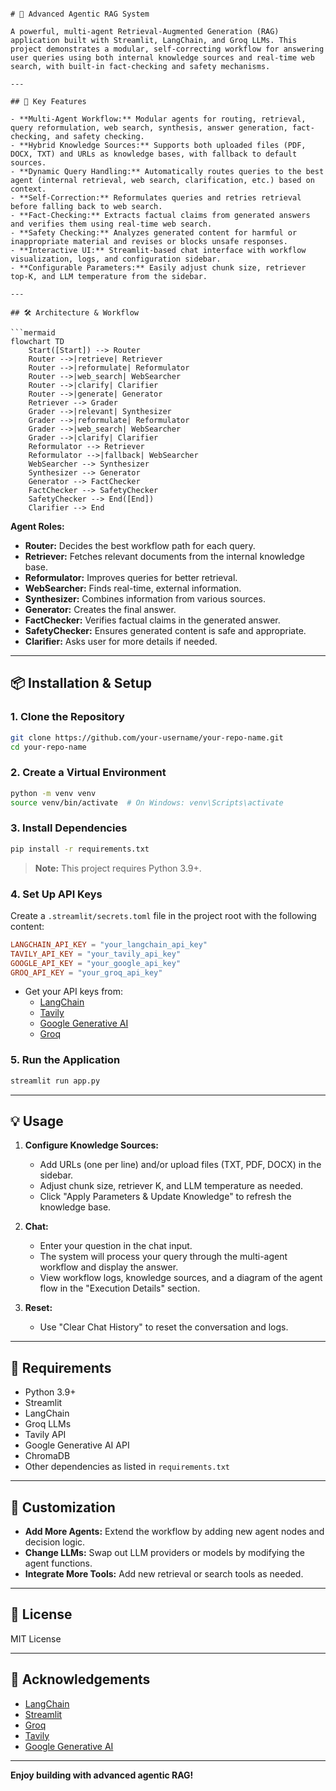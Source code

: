 ```

# 🤖 Advanced Agentic RAG System

A powerful, multi-agent Retrieval-Augmented Generation (RAG) application built with Streamlit, LangChain, and Groq LLMs. This project demonstrates a modular, self-correcting workflow for answering user queries using both internal knowledge sources and real-time web search, with built-in fact-checking and safety mechanisms.

---

## 🚀 Key Features

- **Multi-Agent Workflow:** Modular agents for routing, retrieval, query reformulation, web search, synthesis, answer generation, fact-checking, and safety checking.
- **Hybrid Knowledge Sources:** Supports both uploaded files (PDF, DOCX, TXT) and URLs as knowledge bases, with fallback to default sources.
- **Dynamic Query Handling:** Automatically routes queries to the best agent (internal retrieval, web search, clarification, etc.) based on context.
- **Self-Correction:** Reformulates queries and retries retrieval before falling back to web search.
- **Fact-Checking:** Extracts factual claims from generated answers and verifies them using real-time web search.
- **Safety Checking:** Analyzes generated content for harmful or inappropriate material and revises or blocks unsafe responses.
- **Interactive UI:** Streamlit-based chat interface with workflow visualization, logs, and configuration sidebar.
- **Configurable Parameters:** Easily adjust chunk size, retriever top-K, and LLM temperature from the sidebar.

---

## 🛠️ Architecture & Workflow

```mermaid
flowchart TD
    Start([Start]) --> Router
    Router -->|retrieve| Retriever
    Router -->|reformulate| Reformulator
    Router -->|web_search| WebSearcher
    Router -->|clarify| Clarifier
    Router -->|generate| Generator
    Retriever --> Grader
    Grader -->|relevant| Synthesizer
    Grader -->|reformulate| Reformulator
    Grader -->|web_search| WebSearcher
    Grader -->|clarify| Clarifier
    Reformulator --> Retriever
    Reformulator -->|fallback| WebSearcher
    WebSearcher --> Synthesizer
    Synthesizer --> Generator
    Generator --> FactChecker
    FactChecker --> SafetyChecker
    SafetyChecker --> End([End])
    Clarifier --> End
```

**Agent Roles:**
- **Router:** Decides the best workflow path for each query.
- **Retriever:** Fetches relevant documents from the internal knowledge base.
- **Reformulator:** Improves queries for better retrieval.
- **WebSearcher:** Finds real-time, external information.
- **Synthesizer:** Combines information from various sources.
- **Generator:** Creates the final answer.
- **FactChecker:** Verifies factual claims in the generated answer.
- **SafetyChecker:** Ensures generated content is safe and appropriate.
- **Clarifier:** Asks user for more details if needed.

---

## 📦 Installation & Setup

### 1. **Clone the Repository**

```bash
git clone https://github.com/your-username/your-repo-name.git
cd your-repo-name
```

### 2. **Create a Virtual Environment**

```bash
python -m venv venv
source venv/bin/activate  # On Windows: venv\Scripts\activate
```

### 3. **Install Dependencies**

```bash
pip install -r requirements.txt
```

> **Note:** This project requires Python 3.9+.

### 4. **Set Up API Keys**

Create a `.streamlit/secrets.toml` file in the project root with the following content:

```toml
LANGCHAIN_API_KEY = "your_langchain_api_key"
TAVILY_API_KEY = "your_tavily_api_key"
GOOGLE_API_KEY = "your_google_api_key"
GROQ_API_KEY = "your_groq_api_key"
```

- Get your API keys from:
  - [LangChain](https://smith.langchain.com/)
  - [Tavily](https://app.tavily.com/)
  - [Google Generative AI](https://ai.google.dev/)
  - [Groq](https://console.groq.com/)

### 5. **Run the Application**

```bash
streamlit run app.py
```

---

## 💡 Usage

1. **Configure Knowledge Sources:**  
   - Add URLs (one per line) and/or upload files (TXT, PDF, DOCX) in the sidebar.
   - Adjust chunk size, retriever K, and LLM temperature as needed.
   - Click "Apply Parameters & Update Knowledge" to refresh the knowledge base.

2. **Chat:**  
   - Enter your question in the chat input.
   - The system will process your query through the multi-agent workflow and display the answer.
   - View workflow logs, knowledge sources, and a diagram of the agent flow in the "Execution Details" section.

3. **Reset:**  
   - Use "Clear Chat History" to reset the conversation and logs.

---

## 📝 Requirements

- Python 3.9+
- Streamlit
- LangChain
- Groq LLMs
- Tavily API
- Google Generative AI API
- ChromaDB
- Other dependencies as listed in `requirements.txt`

---

## 🧩 Customization

- **Add More Agents:** Extend the workflow by adding new agent nodes and decision logic.
- **Change LLMs:** Swap out LLM providers or models by modifying the agent functions.
- **Integrate More Tools:** Add new retrieval or search tools as needed.

---

## 📄 License

MIT License

---

## 🙏 Acknowledgements

- [LangChain](https://github.com/langchain-ai/langchain)
- [Streamlit](https://streamlit.io/)
- [Groq](https://groq.com/)
- [Tavily](https://tavily.com/)
- [Google Generative AI](https://ai.google.dev/)

---

**Enjoy building with advanced agentic RAG!**

```

